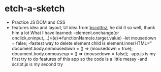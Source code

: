 # etch-a-sketch

- Practice JS DOM and CSS
- features idea and layout, UI idea from <a href="https://github.com/bscottnz/esketch">bscottnz</a>, he did it so well, thank him a lot
  What I have learned:
  -element.onchange(or onclick,oninput,...)=(e)=>functionName(e.target.value)
  -let mousedown = false;
  -fastest way to delete element child is element.innerHTML=''
  document.body.onmousedown = () => (mousedown = true);
  document.body.onmouseup = () => (mousedown = false);
  -app.js is my first try to do features of this app so the code is a little messy
  -and script.js is my second try
